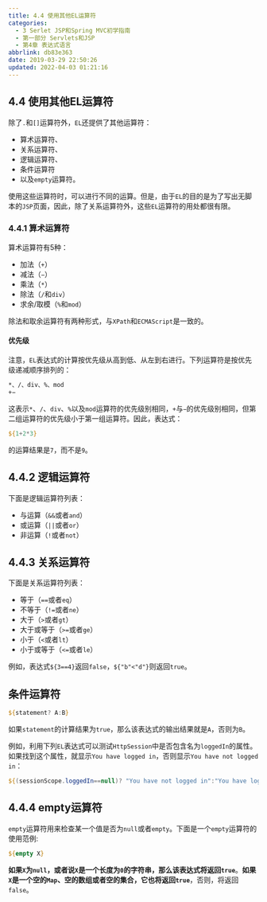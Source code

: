```yaml
---
title: 4.4 使用其他EL运算符
categories: 
  - 3 Serlet JSP和Spring MVC初学指南
  - 第一部分 Servlets和JSP
  - 第4章 表达式语言
abbrlink: db83e363
date: 2019-03-29 22:50:26
updated: 2022-04-03 01:21:16
---
```

## 4.4 使用其他EL运算符 ##
除了`.`和`[]`运算符外，`EL`还提供了其他运算符：
- 算术运算符、
- 关系运算符、
- 逻辑运算符、
- 条件运算符
- 以及`empty`运算符。

使用这些运算符时，可以进行不同的运算。但是，由于`EL`的目的是为了写出无脚本的`JSP`页面，因此，除了关系运算符外，这些`EL`运算符的用处都很有限。
### 4.4.1 算术运算符 ###
算术运算符有5种：
- 加法（`+`）
- 减法（`−`）
- 乘法（`*`）
- 除法（`/`和`div`）
- 求余/取模（`%`和`mod`）

除法和取余运算符有两种形式，与`XPath`和`ECMAScript`是一致的。
#### 优先级 ####
注意，`EL`表达式的计算按优先级从高到低、从左到右进行。下列运算符是按优先级递减顺序排列的：
```jsp
*、/、div、%、mod
+−
```
这表示`*`、`/`、`div`、`%`以及`mod`运算符的优先级别相同，`+`与`−`的优先级别相同，但第二组运算符的优先级小于第一组运算符。因此，表达式：
```jsp
${1+2*3}
```
的运算结果是`7`，而不是`9`。
## 4.4.2 逻辑运算符 ##
下面是逻辑运算符列表：
- 与运算（`&&`或者`and`）
- 或运算（`||`或者`or`）
- 非运算（`!`或者`not`）

## 4.4.3 关系运算符 ##
下面是关系运算符列表：
- 等于（`==`或者`eq`）
- 不等于（`!=`或者`ne`）
- 大于（`>`或者`gt`）
- 大于或等于（`>=`或者`ge`）
- 小于（`<`或者`lt`）
- 小于或等于（`<=`或者`le`）

例如，表达式`${3==4}`返回`false`，`${"b"<"d"}`则返回`true`。

## 条件运算符 ##
```jsp
${statement? A:B}
```
如果`statement`的计算结果为`true`，那么该表达式的输出结果就是`A`，否则为`B`。

例如，利用下列`EL`表达式可以测试`HttpSession`中是否包含名为`loggedIn`的属性。如果找到这个属性，就显示`You have logged in`，否则显示`You have not logged in`：
```jsp
${(sessionScope.loggedIn==null)? "You have not logged in":"You have logged in"}
```
## 4.4.4 empty运算符 ##
`empty`运算符用来检查某一个值是否为`null`或者`empty`。下面是一个`empty`运算符的使用范例:
```jsp
${empty X}
```
**如果`X`为`null`，或者说`X`是一个长度为`0`的字符串，那么该表达式将返回`true`**。**如果`X`是一个空的`Map`、空的数组或者空的集合，它也将返回`true`**，否则，将返回`false`。

